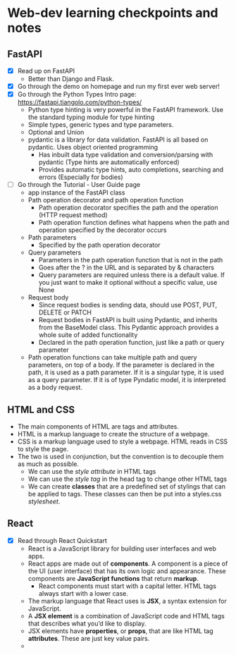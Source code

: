 # Web-dev learning checkpoints and notes
## FastAPI
- [x] Read up on FastAPI
  - Better than Django and Flask.
- [x] Go through the demo on homepage and run my first ever web server!
- [x] Go through the Python Types Intro page: https://fastapi.tiangolo.com/python-types/ 
  - Python type hinting is very powerful in the FastAPI framework. Use the standard typing module for type hinting
  - Simple types, generic types and type parameters.
  - Optional and Union
  - pydantic is a library for data validation. FastAPI is all based on pydantic. Uses object oriented programming
      - Has inbuilt data type validation and conversion/parsing with pydantic (Type hints are automatically enforced)
      - Provides automatic type hints, auto completions, searching and errors (Especially for bodies)
- [ ] Go through the Tutorial - User Guide page
  - app instance of the FastAPI class
  - Path operation decorator and path operation function  
    - Path operation decorator specifies the path and the operation (HTTP request method) 
    - Path operation function defines what happens when the path and operation specified by the decorator occurs
  - Path parameters 
    - Specified by the path operation decorator
  - Query parameters
    - Parameters in the path operation function that is not in the path
    - Goes after the ? in the URL and is separated by & characters
    - Query parameters are required unless there is a default value. If you just want to make it optional without a specific value, use None
  - Request body 
    - Since request bodies is sending data, should use POST, PUT, DELETE or PATCH
    - Request bodies in FastAPI is built using Pydantic, and inherits from the BaseModel class. This Pydantic approach provides a whole suite of added functionality
    - Declared in the path operation function, just like a path or query parameter
  - Path operation functions can take multiple path and query parameters, on top of a body. If the parameter is declared in the path, it is used as a path parameter. If it is a singular type, it is used as a query parameter. If it is of type Pyndatic model, it is interpreted as a body request.
  

## HTML and CSS
- The main components of HTML are tags and attributes.
- HTML is a markup language to create the structure of a webpage.
- CSS is a markup language used to style a webpage. HTML reads in CSS to style the page. 
- The two is used in conjunction, but the convention is to decouple them as much as possible. 
  - We can use the *style attribute* in HTML tags  
  - We can use the *style tag* in the head tag to change other HTML tags
  - We can create **classes** that are a predefined set of stylings that can be applied to tags. These classes can then be put into a styles.css *stylesheet*.
 

## React
- [x] Read through React Quickstart
  - React is a JavaScript library for building user interfaces and web apps.
  - React apps are made out of **components**. A component is a piece of the UI (user interface) that has its own logic and appearance. These components are **JavaScript functions** that return **markup**.
    - React components must start with a capital letter. HTML tags always start with a lower case.
  - The markup language that React uses is **JSX**, a syntax extension for JavaScript.
  - A **JSX element** is a combination of JavaScript code and HTML tags that describes what you’d like to display.
  - JSX elements have **properties**, or **props**, that are like HTML tag **attributes**. These are just key value pairs.
  -

